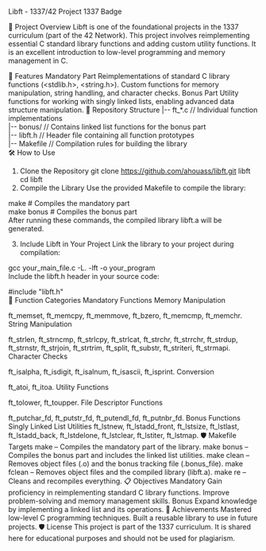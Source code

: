 Libft - 1337/42 Project
1337 Badge

📜 Project Overview
Libft is one of the foundational projects in the 1337 curriculum (part of the 42 Network). This project involves reimplementing essential C standard library functions and adding custom utility functions. It is an excellent introduction to low-level programming and memory management in C.

🚀 Features
Mandatory Part
Reimplementations of standard C library functions (<stdlib.h>, <string.h>).
Custom functions for memory manipulation, string handling, and character checks.
Bonus Part
Utility functions for working with singly linked lists, enabling advanced data structure manipulation.
📂 Repository Structure
|-- ft_*.c                 // Individual function implementations  
|-- bonus/                 // Contains linked list functions for the bonus part  
|-- libft.h                // Header file containing all function prototypes  
|-- Makefile               // Compilation rules for building the library  
🛠️ How to Use
1. Clone the Repository
git clone https://github.com/ahouass/libft.git libft
cd libft  
2. Compile the Library
Use the provided Makefile to compile the library:

make        # Compiles the mandatory part  
make bonus  # Compiles the bonus part  
After running these commands, the compiled library libft.a will be generated.

3. Include Libft in Your Project
Link the library to your project during compilation:

gcc your_main_file.c -L. -lft -o your_program  
Include the libft.h header in your source code:

#include "libft.h"  
📖 Function Categories
Mandatory Functions
Memory Manipulation

ft_memset, ft_memcpy, ft_memmove, ft_bzero, ft_memcmp, ft_memchr.
String Manipulation

ft_strlen, ft_strncmp, ft_strlcpy, ft_strlcat, ft_strchr, ft_strrchr, ft_strdup, ft_strnstr, ft_strjoin, ft_strtrim, ft_split, ft_substr, ft_striteri, ft_strmapi.
Character Checks

ft_isalpha, ft_isdigit, ft_isalnum, ft_isascii, ft_isprint.
Conversion

ft_atoi, ft_itoa.
Utility Functions

ft_tolower, ft_toupper.
File Descriptor Functions

ft_putchar_fd, ft_putstr_fd, ft_putendl_fd, ft_putnbr_fd.
Bonus Functions
Singly Linked List Utilities
ft_lstnew, ft_lstadd_front, ft_lstsize, ft_lstlast, ft_lstadd_back, ft_lstdelone, ft_lstclear, ft_lstiter, ft_lstmap.
🛡️ Makefile Targets
make – Compiles the mandatory part of the library.
make bonus – Compiles the bonus part and includes the linked list utilities.
make clean – Removes object files (.o) and the bonus tracking file (.bonus_file).
make fclean – Removes object files and the compiled library (libft.a).
make re – Cleans and recompiles everything.
📋 Objectives
Mandatory
Gain proficiency in reimplementing standard C library functions.
Improve problem-solving and memory management skills.
Bonus
Expand knowledge by implementing a linked list and its operations.
🌟 Achievements
Mastered low-level C programming techniques.
Built a reusable library to use in future projects.
🛡️ License
This project is part of the 1337 curriculum. It is shared here for educational purposes and should not be used for plagiarism.
